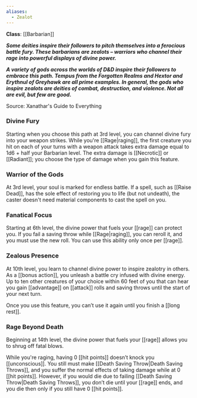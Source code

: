 ```yaml
---
aliases:
  - Zealot
---
```

**Class**: [[Barbarian]] 

**_Some deities inspire their followers to pitch themselves into a ferocious battle fury. These barbarians are zealots – warriors who channel their rage into powerful displays of divine power._**

**_A variety of gods across the worlds of D&D inspire their followers to embrace this path. Tempus from the Forgotten Realms and Hextor and Erythnul of Greyhawk are all prime examples. In general, the gods who inspire zealots are deities of combat, destruction, and violence. Not all are evil, but few are good._**

Source: Xanathar's Guide to Everything

### Divine Fury

Starting when you choose this path at 3rd level, you can channel divine fury into your weapon strikes. While you're [[Rage|raging]], the first creature you hit on each of your turns with a weapon attack takes extra damage equal to 1d6 + half your Barbarian level. The extra damage is [[Necrotic]] or [[Radiant]]; you choose the type of damage when you gain this feature.

### Warrior of the Gods

At 3rd level, your soul is marked for endless battle. If a spell, such as [[Raise Dead]], has the sole effect of restoring you to life (but not undeath), the caster doesn't need material components to cast the spell on you.

### Fanatical Focus

Starting at 6th level, the divine power that fuels your [[rage]] can protect you. If you fail a saving throw while [[Rage|raging]], you can reroll it, and you must use the new roll. You can use this ability only once per [[rage]].

### Zealous Presence

At 10th level, you learn to channel divine power to inspire zealotry in others. As a [[bonus action]], you unleash a battle cry infused with divine energy. Up to ten other creatures of your choice within 60 feet of you that can hear you gain [[advantage]] on [[attack]] rolls and saving throws until the start of your next turn.

Once you use this feature, you can’t use it again until you finish a [[long rest]].

### Rage Beyond Death

Beginning at 14th level, the divine power that fuels your [[rage]] allows you to shrug off fatal blows.

While you're raging, having 0 [[hit points]] doesn’t knock you [[unconscious]]. You still must make [[Death Saving Throw|Death Saving Throws]], and you suffer the normal effects of taking damage while at 0 [[hit points]]. However, if you would die due to failing [[Death Saving Throw|Death Saving Throws]], you don’t die until your [[rage]] ends, and you die then only if you still have 0 [[hit points]]. 
